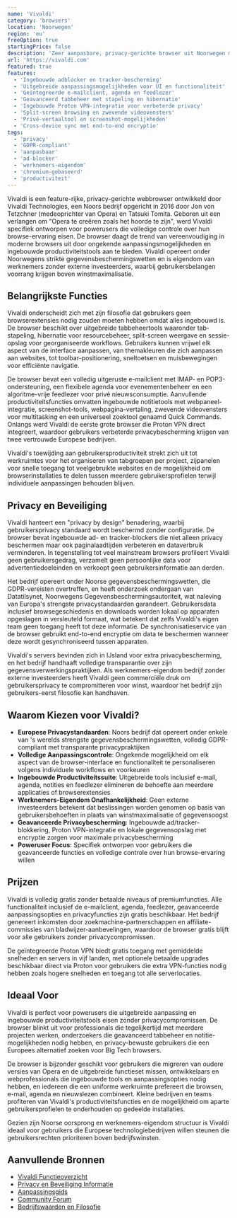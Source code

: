 ```yaml
---
name: 'Vivaldi'
category: 'browsers'
location: 'Noorwegen'
region: 'eu'
freeOption: true
startingPrice: false
description: 'Zeer aanpasbare, privacy-gerichte browser uit Noorwegen met uitgebreide ingebouwde functies en krachtige personalisatieopties.'
url: 'https://vivaldi.com'
featured: true
features:
  - 'Ingebouwde adblocker en tracker-bescherming'
  - 'Uitgebreide aanpassingsmogelijkheden voor UI en functionaliteit'
  - 'Geïntegreerde e-mailclient, agenda en feedlezer'
  - 'Geavanceerd tabbeheer met stapeling en hibernatie'
  - 'Ingebouwde Proton VPN-integratie voor verbeterde privacy'
  - 'Split-screen browsing en zwevende videovensters'
  - 'Privé-vertaaltool en screenshot-mogelijkheden'
  - 'Cross-device sync met end-to-end encryptie'
tags:
  - 'privacy'
  - 'GDPR-compliant'
  - 'aanpasbaar'
  - 'ad-blocker'
  - 'werknemers-eigendom'
  - 'chromium-gebaseerd'
  - 'productiviteit'
---
```


Vivaldi is een feature-rijke, privacy-gerichte webbrowser ontwikkeld door Vivaldi Technologies, een Noors bedrijf opgericht in 2016 door Jon von Tetzchner (medeoprichter van Opera) en Tatsuki Tomita. Geboren uit een verlangen om "Opera te creëren zoals het hoorde te zijn", werd Vivaldi specifiek ontworpen voor powerusers die volledige controle over hun browse-ervaring eisen. De browser daagt de trend van vereenvoudiging in moderne browsers uit door ongekende aanpassingsmogelijkheden en ingebouwde productiviteitstools aan te bieden. Vivaldi opereert onder Noorwegens strikte gegevensbeschermingswetten en is eigendom van werknemers zonder externe investeerders, waarbij gebruikersbelangen voorrang krijgen boven winstmaximalisatie.

## Belangrijkste Functies

Vivaldi onderscheidt zich met zijn filosofie dat gebruikers geen browserextensies nodig zouden moeten hebben omdat alles ingebouwd is. De browser beschikt over uitgebreide tabbeheertools waaronder tab-stapeling, hibernatie voor resourcebeheer, split-screen weergave en sessie-opslag voor georganiseerde workflows. Gebruikers kunnen vrijwel elk aspect van de interface aanpassen, van themakleuren die zich aanpassen aan websites, tot toolbar-positionering, sneltoetsen en muisbewegingen voor efficiënte navigatie.

De browser bevat een volledig uitgeruste e-mailclient met IMAP- en POP3-ondersteuning, een flexibele agenda voor evenementenbeheer en een algoritme-vrije feedlezer voor privé nieuwsconsumptie. Aanvullende productiviteitsfuncties omvatten ingebouwde notitietools met webpaneel-integratie, screenshot-tools, webpagina-vertaling, zwevende videovensters voor multitasking en een universeel zoektool genaamd Quick Commands. Onlangs werd Vivaldi de eerste grote browser die Proton VPN direct integreert, waardoor gebruikers verbeterde privacybescherming krijgen van twee vertrouwde Europese bedrijven.

Vivaldi's toewijding aan gebruikersproductiviteit strekt zich uit tot werkruimtes voor het organiseren van tabgroepen per project, zijpanelen voor snelle toegang tot veelgebruikte websites en de mogelijkheid om browserinstallaties te delen tussen meerdere gebruikersprofielen terwijl individuele aanpassingen behouden blijven.

## Privacy en Beveiliging

Vivaldi hanteert een "privacy by design" benadering, waarbij gebruikersprivacy standaard wordt beschermd zonder configuratie. De browser bevat ingebouwde ad- en tracker-blockers die niet alleen privacy beschermen maar ook paginalaadtijden verbeteren en dataverbruik verminderen. In tegenstelling tot veel mainstream browsers profileert Vivaldi geen gebruikersgedrag, verzamelt geen persoonlijke data voor advertentiedoeleinden en verkoopt geen gebruikersinformatie aan derden.

Het bedrijf opereert onder Noorse gegevensbeschermingswetten, die GDPR-vereisten overtreffen, en heeft onderzoek ondergaan van Datatilsynet, Noorwegens Gegevensbeschermingsautoriteit, wat naleving van Europa's strengste privacystandaarden garandeert. Gebruikersdata inclusief browsegeschiedenis en downloads worden lokaal op apparaten opgeslagen in versleuteld formaat, wat betekent dat zelfs Vivaldi's eigen team geen toegang heeft tot deze informatie. De synchronisatieservice van de browser gebruikt end-to-end encryptie om data te beschermen wanneer deze wordt gesynchroniseerd tussen apparaten.

Vivaldi's servers bevinden zich in IJsland voor extra privacybescherming, en het bedrijf handhaaft volledige transparantie over zijn gegevensverwerkingspraktijken. Als werknemers-eigendom bedrijf zonder externe investeerders heeft Vivaldi geen commerciële druk om gebruikersprivacy te compromitteren voor winst, waardoor het bedrijf zijn gebruikers-eerst filosofie kan handhaven.

## Waarom Kiezen voor Vivaldi?

- **Europese Privacystandaarden**: Noors bedrijf dat opereert onder enkele van 's werelds strengste gegevensbeschermingswetten, volledig GDPR-compliant met transparante privacypraktijken
- **Volledige Aanpassingscontrole**: Ongekende mogelijkheid om elk aspect van de browser-interface en functionaliteit te personaliseren volgens individuele workflows en voorkeuren
- **Ingebouwde Productiviteitssuite**: Uitgebreide tools inclusief e-mail, agenda, notities en feedlezer elimineren de behoefte aan meerdere applicaties of browserextensies
- **Werknemers-Eigendom Onafhankelijkheid**: Geen externe investeerders betekent dat beslissingen worden genomen op basis van gebruikersbehoeften in plaats van winstmaximalisatie of gegevensoogst
- **Geavanceerde Privacybescherming**: Ingebouwde ad/tracker-blokkering, Proton VPN-integratie en lokale gegevensopslag met encryptie zorgen voor maximale privacybescherming
- **Poweruser Focus**: Specifiek ontworpen voor gebruikers die geavanceerde functies en volledige controle over hun browse-ervaring willen

## Prijzen

Vivaldi is volledig gratis zonder betaalde niveaus of premiumfuncties. Alle functionaliteit inclusief de e-mailclient, agenda, feedlezer, geavanceerde aanpassingsopties en privacyfuncties zijn gratis beschikbaar. Het bedrijf genereert inkomsten door zoekmachine-partnerschappen en affiliate-commissies van bladwijzer-aanbevelingen, waardoor de browser gratis blijft voor alle gebruikers zonder privacycompromissen.

De geïntegreerde Proton VPN biedt gratis toegang met gemiddelde snelheden en servers in vijf landen, met optionele betaalde upgrades beschikbaar direct via Proton voor gebruikers die extra VPN-functies nodig hebben zoals hogere snelheden en toegang tot alle serverlocaties.

## Ideaal Voor

Vivaldi is perfect voor powerusers die uitgebreide aanpassing en ingebouwde productiviteitstools eisen zonder privacycompromissen. De browser blinkt uit voor professionals die tegelijkertijd met meerdere projecten werken, onderzoekers die geavanceerd tabbeheer en notitie-mogelijkheden nodig hebben, en privacy-bewuste gebruikers die een Europees alternatief zoeken voor Big Tech browsers.

De browser is bijzonder geschikt voor gebruikers die migreren van oudere versies van Opera en de uitgebreide functieset missen, ontwikkelaars en webprofessionals die ingebouwde tools en aanpassingsopties nodig hebben, en iedereen die een uniforme werkruimte prefereert die browsen, e-mail, agenda en nieuwslezen combineert. Kleine bedrijven en teams profiteren van Vivaldi's productiviteitsfuncties en de mogelijkheid om aparte gebruikersprofielen te onderhouden op gedeelde installaties.

Gezien zijn Noorse oorsprong en werknemers-eigendom structuur is Vivaldi ideaal voor gebruikers die Europese technologiebedrijven willen steunen die gebruikersrechten prioriteren boven bedrijfswinsten.

## Aanvullende Bronnen

- [Vivaldi Functieoverzicht](https://vivaldi.com/features/)
- [Privacy en Beveiliging Informatie](https://vivaldi.com/privacy/)
- [Aanpassingsgids](https://help.vivaldi.com/)
- [Community Forum](https://forum.vivaldi.net/)
- [Bedrijfswaarden en Filosofie](https://vivaldi.com/company/)